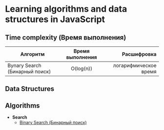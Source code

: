 # Learning algorithms and data structures in JavaScript

## Time complexity (Время выполнения)

| Алгоритм                         | Время выполнения | Расшифровка           |
| -------------------------------- |:----------------:| ---------------------:|
| Bynary Search (Бинарный поиск)   | O(log(n))        | логарифмическое время |


## Data Structures

## Algorithms

* **Search**
  * [Binary Search (Бинарный поиск)](algorithms/search/binary-search)